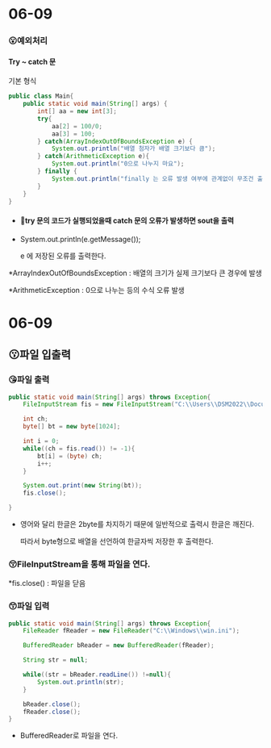 # <b>06-09</b>

### 😮<b>예외처리</b>

#### <b>Try ~ catch 문</b>

기본 형식

```java
public class Main{
    public static void main(String[] args) {
        int[] aa = new int[3];
        try{
            aa[2] = 100/0;
            aa[3] = 100;
        } catch(ArrayIndexOutOfBoundsException e) {
            System.out.println("배열 첨자가 배열 크기보다 큼");
        } catch(ArithmeticException e){
            System.out.println("0으로 나누지 마요");
        } finally {
            System.out.println("finally 는 오류 발생 여부에 관계없이 무조건 출력");
        }
    }
}
```

- #### 🤗try  문의 코드가 실행되었을때 catch 문의 오류가 발생하면  sout을 출력

- System.out.println(e.getMessage()); 

  e 에 저장된 오류를 출력한다.





*ArrayIndexOutOfBoundsException : 배열의 크기가 실제 크기보다 큰 경우에 발생

*ArithmeticException : 0으로 나누는 등의 수식 오류 발생







# <b>06-09</b>

## 😗파일 입출력

### 😘파일 출력

```java
public static void main(String[] args) throws Exception{
    FileInputStream fis = new FileInputStream("C:\\Users\\DSM2022\\Documents\\Data1.txt");

    int ch;
    byte[] bt = new byte[1024];

    int i = 0;
    while((ch = fis.read()) != -1){
        bt[i] = (byte) ch;
        i++;
    }

    System.out.print(new String(bt));
    fis.close();

}
```

- 영어와 달리 한글은 2byte를 차지하기 때문에 일반적으로 출력시 한글은 깨진다.

  따라서 byte형으로 배열을 선언하여 한글자씩 저장한 후 출력한다.



### <b>😚FileInputStream을 통해 파일을 연다.</b>

*fis.close() : 파일을 닫음



### 😙<b>파일 입력</b>

```java
public static void main(String[] args) throws Exception{
    FileReader fReader = new FileReader("C:\\Windows\\win.ini");

    BufferedReader bReader = new BufferedReader(fReader);

    String str = null;

    while((str = bReader.readLine()) !=null){
        System.out.println(str);
    }

    bReader.close();
    fReader.close();
}
```

- BufferedReader로 파일을 연다.